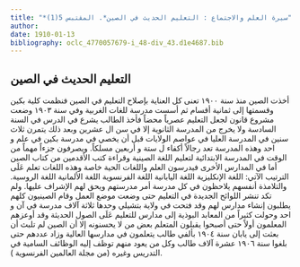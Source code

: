 ```yaml
---
title: "*سيرة العلم والاجتماع : التعليم الحديث في الصين*. المقتبس 5(1)"
author: 
date: 1910-01-13
bibliography: oclc_4770057679-i_48-div_43.d1e4687.bib
---
```




##  التعليم الحديث في الصين 


 أخذت الصين منذ سنة  ١٩٠٠  تعنى كل العناية بإصلاح التعليم في الصين فنظمت كلية بكين وقسمتها إلى  ثمانية  أقسام ثم أسست مدرسة للغات الغربية وفي سنة  ١٩٠٣  وضعت مشروع قانون لجعل التعليم عصرياً محضاً فأخذ الطالب يشرع في الدرس في السنة السادسة ولا يخرج من المدرسة الثانوية إلا في سن ال  عشرين  وبعد ذلك يتمرن  ثلاث  سنين في المدرسة العليا في عواصم الولايات قبل أن يخصي في مدرسة بكين في   علم و  احد  وهذه المدرسة تعد رجالاً أكفاء ل  ستة  و  أربعين  مسلكاً. ويصرفون جزءاً مهماً من الوقت في المدرسة الابتدائية لتعليم اللغة الصينية وقراءة كتب الأقدمين من كتاب الصين أما في المدارس الأخرى فيدرسون العلم واللغات الحية خاصة وهذه اللغات تعلم عَلَى الترتيب الآتي: اللغة الإنكليزية اللغة اليابانية اللغة الفرنسوية اللغة الألمانية اللغة الروسية. والتلامذة أنفسهم يلاحظون في كل مدرسة أمر مدرستهم ويحق لهم الإشراف عليها. ولم تكد تنشر اللوائح الجديدة في التعليم حتى وضعت موضع العمل وقام الصينيون كلهم يطلبون إنشاء مدارس لهم وقد فتحت في ولاية بتشيلي وحدها  ثلاثة آلاف  مدرسة في آن و  احد  وحولت كثيراً من المعابد البوذية إلى مدارس للتعليم عَلَى الصول الحديثة وقد أوعزهم المعلمون أولاً حتى أصبحوا يقبلون المتعلم بعض من لا يحسنونه إلا أن الصين لم تلبث أن بعثت إلى يابان سنة  ١٩٠٤  بألفي طالب يتعلمون في مدارسها العالية وزاد عددهم حتى بلغوا سنة   ١٩٠٦  عشرة  آلاف  طالب وكل من يعود منهم توظف إليه الوظائف السامية في التدريس وغيره (من  مجلة  العالمين  الفرنسوية  ). 
